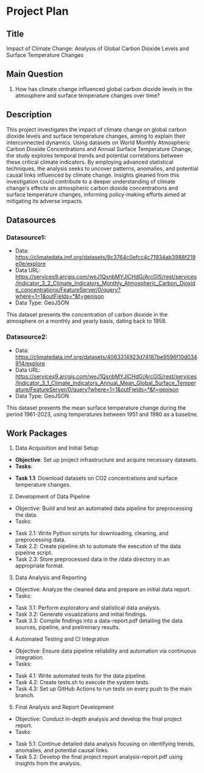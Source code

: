 # Project Plan

## Title

Impact of Climate Change: Analysis of Global Carbon Dioxide Levels and Surface Temperature Changes

## Main Question

1. How has climate change influenced global carbon dioxide levels in the atmosphere and surface temperature changes over time?
   
## Description

This project investigates the impact of climate change on global carbon dioxide levels and surface temperature changes, aiming to explain their interconnected dynamics. Using datasets on World Monthly Atmospheric Carbon Dioxide Concentrations and Annual Surface Temperature Change, the study explores temporal trends and potential correlations between these critical climate indicators. By employing advanced statistical techniques, the analysis seeks to uncover patterns, anomalies, and potential causal links influenced by climate change. Insights gleaned from this investigation could contribute to a deeper understanding of climate change's effects on atmospheric carbon dioxide concentrations and surface temperature changes, informing policy-making efforts aimed at mitigating its adverse impacts.

## Datasources

### Datasource1:

* Data: https://climatedata.imf.org/datasets/9c3764c0efcc4c71934ab3988f219e0e/explore
* Data URL:    https://services9.arcgis.com/weJ1QsnbMYJlCHdG/ArcGIS/rest/services/Indicator_3_2_Climate_Indicators_Monthly_Atmospheric_Carbon_Dioxide_concentrations/FeatureServer/0/query?where=1=1&outFields=*&f=geojson
* Data Type: GeoJSON

This dataset presents the concentration of carbon dioxide in the atmosphere on a monthly and yearly basis, dating back to 1958.

### Datasource2:

* Data: https://climatedata.imf.org/datasets/4063314923d74187be9596f10d034914/explore
* Data URL:
https://services9.arcgis.com/weJ1QsnbMYJlCHdG/ArcGIS/rest/services/Indicator_3_1_Climate_Indicators_Annual_Mean_Global_Surface_Temperature/FeatureServer/0/query?where=1=1&outFields=*&f=geojson
* Data Type: GeoJSON

This dataset presents the mean surface temperature change during the period 1961-2023, using temperatures between 1951 and 1980 as a baseline.

## Work Packages

1. Data Acquisition and Initial Setup
* **Objective**: Set up project infrastructure and acquire necessary datasets.
* **Tasks**:
- **Task 1.1**: Download datasets on CO2 concentrations and surface temperature changes.

2. Development of Data Pipeline
* Objective: Build and test an automated data pipeline for preprocessing the data.
* Tasks:
- Task 2.1: Write Python scripts for downloading, cleaning, and preprocessing data.
- Task 2.2: Create pipeline.sh to automate the execution of the data pipeline script.
- Task 2.3: Store preprocessed data in the /data directory in an appropriate format.

3. Data Analysis and Reporting
* Objective: Analyze the cleaned data and prepare an initial data report.
* Tasks:
- Task 3.1: Perform exploratory and statistical data analysis.
- Task 3.2: Generate visualizations and initial findings.
- Task 3.3: Compile findings into a data-report.pdf detailing the data sources, pipeline, and preliminary results.

4. Automated Testing and CI Integration
* Objective: Ensure data pipeline reliability and automation via continuous integration.
* Tasks:
- Task 4.1: Write automated tests for the data pipeline.
- Task 4.2: Create tests.sh to execute the system tests.
- Task 4.3: Set up GitHub Actions to run tests on every push to the main branch.

5. Final Analysis and Report Development
* Objective: Conduct in-depth analysis and develop the final project report.
* Tasks:
- Task 5.1: Continue detailed data analysis focusing on identifying trends, anomalies, and potential causal links.
- Task 5.2: Develop the final project report analysis-report.pdf using insights from the analysis.
